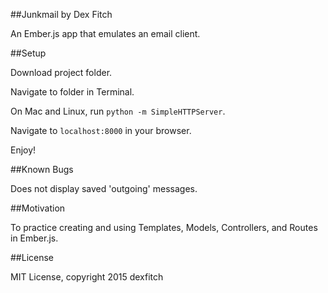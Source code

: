 ##Junkmail
by Dex Fitch

An Ember.js app that emulates an email client.

##Setup

Download project folder.

Navigate to folder in Terminal.

On Mac and Linux, run `python -m SimpleHTTPServer`.

Navigate to `localhost:8000` in your browser.

Enjoy!

##Known Bugs

Does not display saved 'outgoing' messages.

##Motivation

To practice creating and using Templates, Models, Controllers, and Routes in Ember.js.

##License

MIT License, copyright 2015 dexfitch
